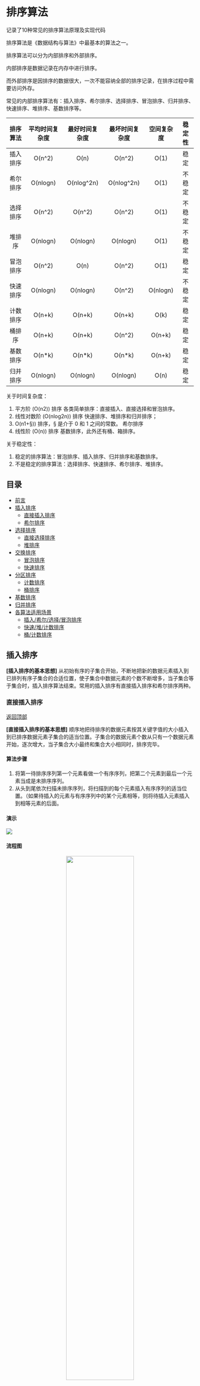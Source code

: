# 排序算法

记录了10种常见的排序算法原理及实现代码

排序算法是《数据结构与算法》中最基本的算法之一。

排序算法可以分为内部排序和外部排序。

内部排序是数据记录在内存中进行排序。

而外部排序是因排序的数据很大，一次不能容纳全部的排序记录，在排序过程中需要访问外存。

常见的内部排序算法有：插入排序、希尔排序、选择排序、冒泡排序、归并排序、快速排序、堆排序、基数排序等。


| 排序算法 | 平均时间复杂度 | 最好时间复杂度 | 最坏时间复杂度 | 空间复杂度 | 稳定性 |
| :-----: | :---------: | :----------: | :--: | :--: | :--: |
| 插入排序 |    O(n^2)    |    O(n)     | O(n^2)   | O(1)   | 稳定   |
| 希尔排序 |   O(nlogn)   |  O(nlog^2n)   | O(nlog^2n)   | O(1)   | 不稳定   |
| 选择排序 |    O(n^2)    |   O(n^2)   | O(n^2)   | O(1)   | 不稳定   |
|  堆排序  |   O(nlogn)   |   O(nlogn)   | O(nlogn)   | O(1)   | 不稳定   |
| 冒泡排序 |    O(n^2)    |   O(n)   | O(n^2)   | O(1)   | 稳定   |
| 快速排序 |   O(nlogn)   |   O(nlogn)   | O(n^2)   | O(nlogn)   | 不稳定   |
| 计数排序 |    O(n+k)    |   O(n+k)   | O(n+k)   | O(k)   | 稳定   |
|  桶排序  |    O(n+k)    |   O(n+k)   | O(n^2)   | O(n+k)   | 稳定   |
| 基数排序 |    O(n*k)    |   O(n*k)   | O(n*k)   | O(n+k)   | 稳定   |
| 归并排序 |   O(nlogn)   |   O(nlogn)   | O(nlogn)   | O(n)   | 稳定   |

关于时间复杂度：
1. 平方阶 (O(n2)) 排序 各类简单排序：直接插入、直接选择和冒泡排序。
2. 线性对数阶 (O(nlog2n)) 排序 快速排序、堆排序和归并排序；
3. O(n1+§)) 排序，§ 是介于 0 和 1 之间的常数。 希尔排序
4. 线性阶 (O(n)) 排序 基数排序，此外还有桶、箱排序。

关于稳定性：
1. 稳定的排序算法：冒泡排序、插入排序、归并排序和基数排序。
2. 不是稳定的排序算法：选择排序、快速排序、希尔排序、堆排序。

## 目录

* [前言](#排序算法)
* [插入排序](#插入排序)
  * [直接插入排序](#直接插入排序)
  * [希尔排序](#希尔排序)
* [选择排序](#选择排序)
  * [直接选择排序](#直接选择排序)
  * [堆排序](#堆排序)
* [交换排序](#交换排序)
  * [冒泡排序](#冒泡排序)
  * [快速排序](#快速排序)
* [分区排序](#分区排序)
  * [计数排序](#计数排序)
  * [桶排序](#桶排序)
* [基数排序](#基数排序)
* [归并排序](#归并排序)
* [各算法适用场景](#各算法适用场景)
  * [插入/希尔/选择/冒泡排序](#插入希尔选择冒泡排序)
  * [快速/堆/计数排序](#快速堆计数排序)
  * [桶/计数排序](#桶计数排序)
## 插入排序

**[插入排序的基本思想]** 从初始有序的子集合开始，不断地把新的数据元素插入到已排列有序子集合的合适位置，使子集合中数据元素的个数不断增多，当子集合等于集合时，插入排序算法结束。常用的插入排序有直接插入排序和希尔排序两种。

### 直接插入排序

[返回顶部](#目录)

**[直接插入排序的基本思想]** 顺序地把待排序的数据元素按其关键字值的大小插入到已排序数据元素子集合的适当位置。子集合的数据元素个数从只有一个数据元素开始，逐次增大，当子集合大小最终和集合大小相同时，排序完毕。

#### 算法步骤

1. 将第一待排序序列第一个元素看做一个有序序列，把第二个元素到最后一个元素当成是未排序序列。
2. 从头到尾依次扫描未排序序列，将扫描到的每个元素插入有序序列的适当位置。（如果待插入的元素与有序序列中的某个元素相等，则将待插入元素插入到相等元素的后面。

#### 演示

![](https://mmbiz.qpic.cn/mmbiz_gif/D67peceibeISNulOsMCRNoOggBD0rHrxUKiaEHs5rgtfLqnOicq1cYQm9C3UDWmdzKkc9tEaN31WXabiaCgm2ZbQ4w/640?wx_fmt=gif&tp=webp&wxfrom=5&wx_lazy=1)

#### 流程图

<div align=center>
<img src="../image/插入排序.svg" width="60%" height="60%" />
</div>

#### 代码实现

```python
def insertSort(arr):
    for i in range(len(arr)-1):
        temp = arr[i+1]
        j = i
        while j > -1 and temp < arr[j]:
            arr[j+1] = arr[j]
            j -= 1
        arr[j+1] = temp
    return arr
```


### 希尔排序

[返回顶部](#目录)

**[希尔排序的基本思想]**  把待排序的数据元素分成若千个小组，对同一小组内的数据元素用直接插入法排序;小组的个数逐次减少; 当完成了所有数据元素都在一个组内的排序后，排序过程结束。希尔排序又称作缩小增量排序。

希尔排序，也称递减增量排序算法，是插入排序的一种更高效的改进版本。但希尔排序是非稳定排序算法。

希尔排序是基于插入排序的以下两点性质而提出改进方法的：

1. 插入排序在对几乎已经排好序的数据操作时，效率高，即可以达到线性排序的效率；
2. 但插入排序一般来说是低效的，因为插入排序每次只能将数据移动一位；

#### 算法步骤

1. 选择一个增量序列 t1，t2，……，tk，其中 ti > tj, tk = 1；
2. 按增量序列个数 k，对序列进行 k 趟排序；
3. 每趟排序，根据对应的增量 ti，将待排序列分割成若干长度为 m 的子序列，分别对各子表进行直接插入排序。仅增量因子为 1 时，整个序列作为一个表来处理，表长度即为整个序列的长度。

#### 演示

![](https://mmbiz.qpic.cn/mmbiz_gif/D67peceibeIRjibmz7icUiciav9XibmONicSlEhg5HW5qwHfd2DqlDLCTBDAnTdRYibAjvic5caoRdwicGQGKlbCeibhJjosw/640?wx_fmt=gif&tp=webp&wxfrom=5&wx_lazy=1)

#### 流程图

<div align=center>
<img src="../image/希尔排序.svg" />
</div>

#### 代码实现

```python
def shellSort(arr):
    gap = 1
    while (gap < len(arr)/3):
        gap = gap * 3 + 1
        while gap > 0:
            for i in range(gap, len(arr)):
                temp = arr[i]
                j = i - gap
                while j >= 0 and arr[j] > temp:
                    arr[j+gap] = arr[j]
                    j -= gap
                arr[j+gap] = temp
            gap = int(gap/3)
        return arr
```

## 选择排序

**[选择排序的基本思想]** 每次从待排序的数据元素集合中选取关键字最小(或最大)的数据元素放到数据元素集合的最前面(或最后面)，数据元素集合不断缩小，当数据元素集合为空

### 直接选择排序

[返回顶部](#目录)


**[直接选择排序的基本思想]** 从待排序的数据元素集合中选取关键字最小的数据元素并将它与原始数据元素集合中的第1个数据元素交换位置；然后从不包括第2个位置上数据元素的集合中选取关键字最小的数据元素，并将它与原始数据元素集合中的第3个数据元素交换位置:如此重复，直到数据元素集合中只剩一个数据元素为止。

#### 算法步骤

1. 首先在未排序序列中找到最小（大）元素，存放到排序序列的起始位置
2. 再从剩余未排序元素中继续寻找最小（大）元素，然后放到已排序序列的末尾。
3. 重复第二步，直到所有元素均排序完毕。

#### 演示

![](https://mmbiz.qpic.cn/mmbiz_gif/D67peceibeISwc3aGibUlvZ0XqVnbWtBRiaB2dW1vA5SganRPChytYTFiaJL2PkXlL7XmhYmqIAzBHj0VvgJZs0vmA/640?wx_fmt=gif&tp=webp&wxfrom=5&wx_lazy=1)

#### 流程图

<div align=center>
<img src="../image/选择排序.svg" />
</div>

#### 代码实现

```python
def selectSort(arr):
    new_arr = []
    for i in range(len(arr)):
        temp = arr[0]
        smallest = 0
        for i in range(1, len(arr)):
            if arr[i] < temp:
                temp = arr[i]
                smallest = i
        new_arr.append(arr.pop(smallest))
    return new_arr
```

### 堆排序

[返回顶部](#目录)

在直接选择排序中，待排序的数据元素集合构成一个线性结构，要从有n个数据元素的线性结构中选择出一个最小的数据元素需要比较n-1次。如果能把待排序的数据元素集合构成一个完全二叉树结构，则每次选择出一个最大(或最小)的数据元素只需要比较完全二叉树的深度次，即1bn次，则排序算法的时间复杂度就是O(nlbn)。这就是堆排序的基本思想。

堆排序（Heapsort）是指利用堆这种数据结构所设计的一种排序算法。堆积是一个近似完全二叉树的结构，并同时满足堆积的性质：即子结点的键值或索引总是小于（或者大于）它的父节点。堆排序可以说是一种利用堆的概念来排序的选择排序。分为两种方法：

- 大顶堆：每个节点的值都大于或等于其子节点的值，在堆排序算法中用于升序排列；
- 小顶堆：每个节点的值都小于或等于其子节点的值，在堆排序算法中用于降序排列；

堆排序的平均时间复杂度为 Ο(nlogn)。

**[堆排序的基本思想]** 首先把有n个元素的数组a初始化创建为最大堆，然后循环执行如下过程直到数组为空为止:
1. 把堆顶a[0]元素(为最大元素)和当前最大堆的最后一个元素交换
2. 最大堆元素个数减1
3. 由于第①步后根结点不再满足最大堆的定义，因此调整根结点使之满足最大堆的定义

#### 算法步骤

1. 创建一个堆 H[0……n-1]；
2. 把堆首（最大值）和堆尾互换；
3. 把堆的尺寸缩小 1，并调用 shift_down(0)，目的是把新的数组顶端数据调整到相应位置；
4. 重复步骤 2，直到堆的尺寸为 1。

#### 演示

![](https://mmbiz.qpic.cn/mmbiz_gif/D67peceibeIQUzVXuw7AxIiahOVQ3ichb7wPLjktV2jye8ML7PY04pF2y7PiaNwXW7lTibJFqSXcLMEZbLyKf9DGKCA/640?wx_fmt=gif&tp=webp&wxfrom=5&wx_lazy=1)

#### 流程图

<div align=center>
<img src="../image/堆排序.svg" />
</div>

#### 代码实现

```python
# coding:utf-8

def buildMaxHeap(arr):
    # 遍历所有非叶节点
    for i in range(int(len(arr)/2), -1, -1):
        heapify(arr, i)

def heapify(arr, i):
    # 非叶结点arr[i]的左右结点下标
    left = 2*i + 1
    right = 2*i + 2
    largest = i
    # 如果子结点比该非叶结点大，则将二者换位
    if left < arrLen and arr[left] > arr[largest]:
        largest = left
    if right < arrLen and arr[right] > arr[largest]:
        largest = right

    if largest != i:
        swap(arr, i, largest)
        heapify(arr, largest)

def swap(arr, i, j):
    # 换位
    arr[i], arr[j] = arr[j], arr[i]

def heapSort(arr):
    # 全局变量，保存原数组的长度
    global arrLen
    arrLen = len(arr)
    buildMaxHeap(arr)
    for i in range(len(arr)-1, 0, -1):
        swap(arr, 0, i)
        arrLen -= 1 
        heapify(arr, 0)
    return arr
```

## 交换排序

利用交换数据元素的位置进行排序的方法称作**交换排序**。常用的交换排序方法有冒泡排序法和快速排序法。快速排序是一种分区交换排序方法。

### 冒泡排序

[返回顶部](#目录)


#### 算法步骤

1. 比较相邻的元素。如果第一个比第二个大，就交换他们两个。
2. 对每一对相邻元素作同样的工作，从开始第一对到结尾的最后一对。这步做完后，最后的元素会是最大的数。
3. 针对所有的元素重复以上的步骤，除了最后一个。
4. 持续每次对越来越少的元素重复上面的步骤，直到没有任何一对数字需要比较。

#### 演示

![](https://mmbiz.qpic.cn/mmbiz_gif/D67peceibeISwc3aGibUlvZ0XqVnbWtBRiaC1S2jpXRzXcZVn0aP6BYnkO2FJicNstxicHmf9wMIic5FV0I75ptv5jYA/640?wx_fmt=gif&tp=webp&wxfrom=5&wx_lazy=1)

#### 流程图

<div align=center>
<img src="../image/冒泡排序.svg" />
</div>

#### 代码实现

```python
# 冒泡排序
def bubbleSort(array):
    arr = array
    for i in range(1, len(arr)):
        flag = True
        for j in range(0, len(arr)-i):
            if arr[j] > arr[j+1]:
                tmp = arr[j]
                arr[j] = arr[j+1]
                arr[j+1] = tmp
                flag = False  
        if flag:
            break
    return arr
```

### 快速排序

[返回顶部](#目录)


快速排序是由东尼·霍尔所发展的一种排序算法。在平均状况下，排序 n 个项目要 Ο(nlogn) 次比较。在最坏状况下则需要 Ο(n2) 次比较，但这种状况并不常见。事实上，快速排序通常明显比其他 Ο(nlogn) 算法更快，因为它的内部循环（inner loop）可以在大部分的架构上很有效率地被实现出来。

快速排序使用分治法（Divide and conquer）策略来把一个串行（list）分为两个子串行（sub-lists）。

快速排序又是一种分而治之思想在排序算法上的典型应用。本质上来看，快速排序应该算是在冒泡排序基础上的递归分治法。

#### 算法步骤

1. 从数列中挑出一个元素，称为 “基准”（pivot）;
2. 重新排序数列，所有元素比基准值小的摆放在基准前面，所有元素比基准值大的摆在基准的后面（相同的数可以到任一边）。在这个分区退出之后，该基准就处于数列的中间位置。这个称为分区（partition）操作；
3. 递归地（recursive）把小于基准值元素的子数列和大于基准值元素的子数列排序；

递归的最底部情形，是数列的大小是零或一，也就是永远都已经被排序好了。虽然一直递归下去，但是这个算法总会退出，因为在每次的迭代（iteration）中，它至少会把一个元素摆到它最后的位置去

#### 演示

![](https://mmbiz.qpic.cn/mmbiz_gif/D67peceibeIQ6biaVtz2bXS4LZiamqzGVfSOic8QhZEJX0GE3ZxsCAko9gufhSOHYVsibgQh3hWwJI8kBkLByicmu3ibw/640?wx_fmt=gif&tp=webp&wxfrom=5&wx_lazy=1)

#### 流程图

<div align=center>
<img src="../image/快速排序.svg" />
</div>

#### 代码实现

```python
# 快速排序
def quicksort(array):
    if len(array) < 2:
        # 基线条件：为空或只包含一个元素的数组是“有序”的
        return array
    else:
        # 递归条件
        pivot = array[0]
        # 由所有小于基准线的元素组成的子数组
        less = [i for i in array[1:] if i <= pivot]
        # 由所有大于基准线的元素组成的子数组
        greater = [i for i in array[1:] if i > pivot]
        return quicksort(less) + [pivot] + quicksort(greater)
```

## 分区排序

### 计数排序

[返回顶部](#目录)


计数排序是一种非基于比较的排序算法，其空间复杂度和时间复杂度均为O(n+k)，其中k是整数的范围。基于比较的排序算法时间复杂度最小是O(nlogn)的。该算法于1954年由 Harold H. Seward 提出。

计数排序的核心在于将输入的数据值转化为键存储在额外开辟的数组空间中。作为一种线性时间复杂度的排序，计数排序要求输入的数据必须是有确定范围的整数。

#### 算法步骤

1. 花O(n)的时间扫描一下整个序列 A，获取最小值 min 和最大值 max
2. 开辟一块新的空间创建新的数组 B，长度为 ( max - min + 1)
3. 数组 B 中 index 的元素记录的值是 A 中某元素出现的次数
4. 最后输出目标整数序列，具体的逻辑是遍历数组 B，输出相应元素以及对应的个数

#### 演示

![](https://mmbiz.qpic.cn/mmbiz_gif/D67peceibeITkF8amtfjpFpcdcOgibSOParGUDopby0MkyLCicNU4WauSVe0ibpcDPusrBAYO0B0MIUQxYFq623zEw/640?wx_fmt=gif&tp=webp&wxfrom=5&wx_lazy=1)

#### 流程图

<div align=center>
<img src="../image/计数排序.svg" />
</div>

#### 代码实现

```python
# 计数排序
def countingSort(arr, maxValue):
    bucketLen = maxValue + 1
    bucket = [0] * bucketLen
    sortedIndex = 0
    arrLen = len(arr)
    for i in range(arrLen):
        if not bucket[arr[i]]:
            bucket[arr[i]] = 0
        bucket[arr[i]] += 1
    for j in range(bucketLen):
        while bucket[j] > 0:
            arr[sortedIndex] = j
            sortedIndex += 1
            bucket[j] -= 1
    return arr
```

### 桶排序

[返回顶部](#目录)


桶排序(Bucket sort)是一种基于计数的排序算法（计数排序可参考上节的内容），工作的原理是将数据分到有限数量的桶子里，然后每个桶再分别排序（有可能再使用别的排序算法或是以递回方式继续使用桶排序进行排序）

#### 算法步骤

1. 设置固定数量的空桶。
2. 把数据放到对应的桶中。
3. 对每个不为空的桶中数据进行排序。
4. 拼接不为空的桶中数据，得到结果。

#### 演示

![](https://mmbiz.qpic.cn/mmbiz_gif/D67peceibeISwc3aGibUlvZ0XqVnbWtBRia0umOurgFRv8ESYzcK6bXknufLgJGLaiaTrDTXUk09R6ia2DhbCPAJx0A/640?wx_fmt=gif&tp=webp&wxfrom=5&wx_lazy=1)

#### 流程图

<div align=center>
<img src="../image/桶排序.svg" />
</div>

#### 代码实现
```python
def bucketSort(array):
    n = len(array)
    # 1.创建n个空桶
    new_list = [[] for _ in range(n)]
    # 2.把arr[i] 插入到bucket[n*array[i]]
    for data in array:
        index = int(data * n)
        new_list[index].append(data)
    # 3.桶内排序
    for i in range(n):
        new_list[i].sort()
    # 4.产生新的排序后的列表
    index = 0
    for i in range(n):
        for j in range(len(new_list[i])):
            array[index] = new_list[i][j]
            index += 1
    return array
```

## 基数排序

[返回顶部](#目录)


基数排序 (Radix Sort) 是一种非比较型整数排序算法，其原理是将整数按位数切割成不同的数字，然后按每个位数分别比较。基数排序的发明可以追溯到 1887 年赫尔曼·何乐礼在打孔卡片制表机 (Tabulation Machine)上的贡献。

基数排序法会使用到桶 (Bucket)，顾名思义，通过将要比较的位（个位、十位、百位…），将要排序的元素分配至 0~9 个桶中，借以达到排序的作用，在某些时候，基数排序法的效率高于其它的比较性排序法。

#### 算法步骤

1. 将所有待比较数值（正整数）统一为同样的数位长度，数位较短的数前面补零
2. 从最低位开始，依次进行一次排序
3. 从最低位排序一直到最高位排序完成以后, 数列就变成一个有序序列

#### 演示

![](https://mmbiz.qpic.cn/mmbiz_gif/D67peceibeIRxSzm8QgeCjyuoZkKQTwmHCLZibj46Jc2eWhdXhTG48Mr9nU3j6qOIV0u0tLncNWdpddlWC1dsBtg/640?wx_fmt=gif&tp=webp&wxfrom=5&wx_lazy=1)

#### 流程图

<div align=center>
<img src="../image/基数排序.svg" />
</div>

#### 代码实现

```python
#! /usr/bin/env python
#coding=utf-8

#基于桶排序的基数排序
from random import randint

def RadixSort(list,d):    
    for k in xrange(d):#d轮排序
        s=[[] for i in xrange(10)]#因为每一位数字都是0~9，故建立10个桶
        '''对于数组中的元素，首先按照最低有效数字进行
           排序，然后由低位向高位进行。'''
        for i in list:
            '''对于3个元素的数组[977, 87, 960]，第一轮排序首先按照个位数字相同的
               放在一个桶s[7]=[977],s[7]=[977,87],s[0]=[960]
               执行后list=[960,977,87].第二轮按照十位数，s[6]=[960],s[7]=[977]
               s[8]=[87],执行后list=[960,977,87].第三轮按照百位，s[9]=[960]
               s[9]=[960,977],s[0]=87,执行后list=[87,960,977],结束。'''
            s[i/(10**k)%10].append(i) #977/10=97(小数舍去),87/100=0
        list=[j for i in s for j in i]
    return list

if __name__ == '__main__':
    a=[randint(1,999) for i in xrange(10)]#最多是三位数，因此d=3
    print a
    a=RadixSort(a,3)#将排好序的数组再赋给a!!!!
    print a
```

## 归并排序

[返回顶部](#目录)


归并排序（Merge sort）是建立在归并操作上的一种有效的排序算法。该算法是采用分治法（Divide and Conquer）的一个非常典型的应用。

作为一种典型的分而治之思想的算法应用，归并排序的实现由两种方法：

1. 自上而下的递归（所有递归的方法都可以用迭代重写，所以就有了第 2 种方法）；
2. 自下而上的迭代；

和选择排序一样，归并排序的性能不受输入数据的影响，但表现比选择排序好的多，因为始终都是 O(nlogn) 的时间复杂度。代价是需要额外的内存空间。

#### 算法步骤

1. 申请空间，使其大小为两个已经排序序列之和，该空间用来存放合并后的序列；
2. 设定两个指针，最初位置分别为两个已经排序序列的起始位置；
3. 比较两个指针所指向的元素，选择相对小的元素放入到合并空间，并移动指针到下一位置；
4. 重复步骤 3 直到某一指针达到序列尾；
5. 将另一序列剩下的所有元素直接复制到合并序列尾。

#### 演示

![](https://mmbiz.qpic.cn/mmbiz_gif/D67peceibeIRD6FDk2Cp6xIDFWRT2SQcsPz4Vfvja6WUCwTD5ZkUZexhlTxCEmQIowqEFfcTr7AGKV363GuvWGg/640?wx_fmt=gif&tp=webp&wxfrom=5&wx_lazy=1)

#### 流程图

<div align=center>
<img src="../image/归并排序.svg" />
</div>

#### 代码实现

```python
def mergeSort(arr):
    if len(arr) < 2:
        return arr
    middle = int(len(arr)/2)
    left, right = arr[0:middle], arr[middle:]
    return merge(mergeSort(left), mergeSort(right))

def merge(left, right):
    result = []
    while left and right:
        if left[0] <= right[0]:
            result.append(left.pop(0))
        else:
            result.append(right.pop(0))
    while left:
        result.append(left.pop(0))
    while right:
        result.append(right.pop(0))
    return result
```

## 各算法适用场景


[返回顶部](#目录)


### 插入/希尔/选择/冒泡排序


**插入排序** ：是对已经存在的一个有序的数据序列，在这个已经排好的数据序列中插入一个数，这个时候用插入排序比较好，适用于输入规模n比较小的时候，和序列基本有序的时候，有序部分越大越好。

**希尔排序** ：是直接插入排序算法的一种更高效的改进版本，希尔排序的比较次数和移动次数都要比直接插入排序少，当N越大时，效果越明显。

**选择排序** ：适用于大多数排序场景，虽然他的对比次数较多，但是数据量大的时候，他的效率明显优于冒泡，而且数据移动是非常耗时的，选择排序移动次数少。适用于输入规模n比较小的时候。（插入排序通常会比选择排序少一些比较的次数，但是选择排序会比插入排序少挪动的次数）

**冒泡排序** ：当数组基本有序的情况下适合使用冒泡排序，它在基本有序的情况下排序的时间复杂度接近O(n)

当n较大，要求速度较快的时候可以使用nlogn的算法比如：堆排序、快速排序和归并排序。堆排序的空间复杂度为O(1)、而快速排序的空间复杂度是O(logn)(递归使用栈的情况)，而归并排序的时间复杂度最大是O(n).

### 快速/堆/计数排序

**快速排序** ：快速排序是目前基于比较的排序中被认为是最好的方法，当待排序的关键字是随机分布时，快速排序的平均时间最短；C语言标准库中的函数 qsort实现的就是快速排序

**堆排序** ：堆排序所需的辅助空间少于快速排序，并且不会出现快速排序可能出现的最坏情况。这两种排序都是不稳定的。

堆排序比较和交换次数比快速排序多，所以平均而言比快速排序慢，如果你需要的是“排序”，那么绝大多数场合都应该用快速排序而不是其它的O(nlogn)算法。

但有时候你要的不是“排序”，而是另外一些与排序相关的东西，比如最大/小的元素，topK(从海量数据中找到第K大/小的数)之类，这时候堆排序的优势就出来了。用堆排序可以在N个元素中找到top K，时间复杂度是O(N log K)，空间复杂的是O(K)，而快速排序的空间复杂度是O(N)，也就是说，如果你要在很多元素中找很少几个top K的元素，或者在一个巨大的数据流里找到top K，快速排序是不合适的，堆排序更省地方。

另外一个适合用堆排序的场合是优先队列，需要在一组不停更新的数据中不停地找最大/小元素。

**计数排序**虽说也是O(nlogn)，但一般都只在一些很特殊的场合才会用，比如N-way merge，可以把N个已经排好序的数据流合并成一个排好序的数据流，当然这个算法其实严格说并不能算是merge sort，只是用了其中的几个步骤，不过思路是一样的。“总数大，范围小”的情况下比较适合计数排序。

### 桶/计数排序

当范围已经知道，而且空间不是很重要的情况下使用**桶排序**。桶排序，其优势在于处理大数据量的排序场景，数据相对比较集中，这样性能优势很明显。这个快，应该是建立在大数据量的排序。若待排序的数据元素个数比较少，桶排序的优势就不是那么明显了，因为桶排序就是基于分而治之的策略，可以将数据进行分布式排序，充分发挥并行计算的优势。

对于**基数排序**，最直观的要求就是数据无符号，且可以分解。